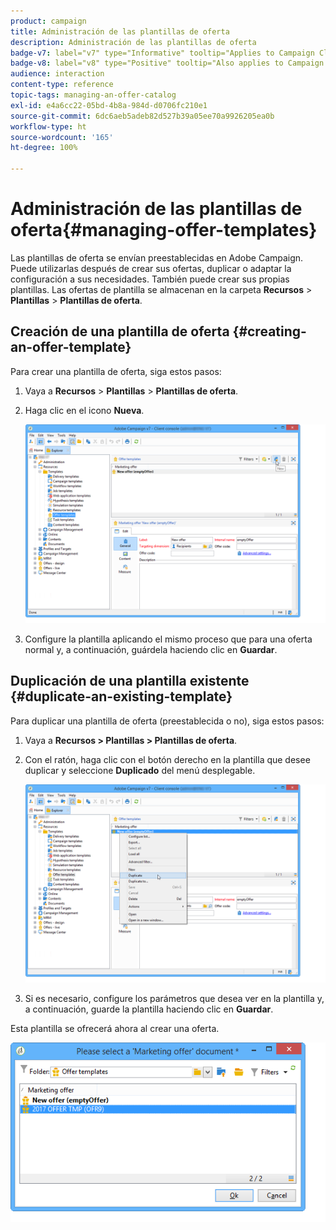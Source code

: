 ```yaml
---
product: campaign
title: Administración de las plantillas de oferta
description: Administración de las plantillas de oferta
badge-v7: label="v7" type="Informative" tooltip="Applies to Campaign Classic v7"
badge-v8: label="v8" type="Positive" tooltip="Also applies to Campaign v8"
audience: interaction
content-type: reference
topic-tags: managing-an-offer-catalog
exl-id: e4a6cc22-05bd-4b8a-984d-d0706fc210e1
source-git-commit: 6dc6aeb5adeb82d527b39a05ee70a9926205ea0b
workflow-type: ht
source-wordcount: '165'
ht-degree: 100%

---
```


# Administración de las plantillas de oferta{#managing-offer-templates}



Las plantillas de oferta se envían preestablecidas en Adobe Campaign. Puede utilizarlas después de crear sus ofertas, duplicar o adaptar la configuración a sus necesidades. También puede crear sus propias plantillas. Las ofertas de plantilla se almacenan en la carpeta **Recursos** > **Plantillas** > **Plantillas de oferta**.

## Creación de una plantilla de oferta {#creating-an-offer-template}

Para crear una plantilla de oferta, siga estos pasos:

1. Vaya a **Recursos** > **Plantillas** > **Plantillas de oferta**.
1. Haga clic en el icono **Nueva**.

   ![](assets/offer_model_001.png)

1. Configure la plantilla aplicando el mismo proceso que para una oferta normal y, a continuación, guárdela haciendo clic en **Guardar**.

## Duplicación de una plantilla existente {#duplicate-an-existing-template}

Para duplicar una plantilla de oferta (preestablecida o no), siga estos pasos:

1. Vaya a **Recursos > Plantillas > Plantillas de oferta**.
1. Con el ratón, haga clic con el botón derecho en la plantilla que desee duplicar y seleccione **Duplicado** del menú desplegable.

   ![](assets/offer_model_002.png)

1. Si es necesario, configure los parámetros que desea ver en la plantilla y, a continuación, guarde la plantilla haciendo clic en **Guardar**.

Esta plantilla se ofrecerá ahora al crear una oferta.

![](assets/offer_modelcreated_001.png)
